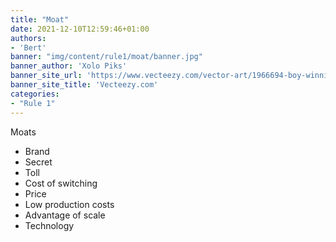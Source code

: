 ```yaml
---
title: "Moat"
date: 2021-12-10T12:59:46+01:00
authors: 
- 'Bert'
banner: "img/content/rule1/moat/banner.jpg"
banner_author: 'Xolo Piks'
banner_site_url: 'https://www.vecteezy.com/vector-art/1966694-boy-winning-race'
banner_site_title: 'Vecteezy.com'
categories: 
- "Rule 1"
---
```


Moats

- Brand
- Secret
- Toll
- Cost of switching
- Price
- Low production costs
- Advantage of scale
- Technology
